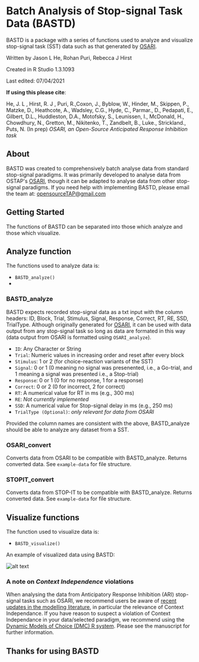 # Batch Analysis of Stop-signal Task Data (BASTD)
BASTD is a package with a series of functions used to analyze and visualize stop-signal task (SST) data such as that generated by [OSARI](https://github.com/teamOSTAP/OSARI).

Written by Jason L He, Rohan Puri, Rebecca J Hirst

Created in R Studio 1.3.1093

Last edited: 07/04/2021

**If using this please cite**:

He, J. L , Hirst, R. J , Puri, R.,Coxon, J., Byblow, W., Hinder, M., Skippen, P., Matzke, D., Heathcote, A., Wadsley, C.G., Hyde, C., Parmar., D., Pedapati, E., Gilbert, D.L., Huddleston, D.A., Motofsky, S., Leunissen, I., McDonald, H., Chowdhury, N., Gretton, M., Nikitenko, T., Zandbelt, B., Luke., Strickland., Puts, N. (In prep) *OSARI, an Open-Source Anticipated Response Inhibition task*


## About
BASTD was created to comprehensively batch analyse data from standard stop-signal paradigms. It was primarily developed to analyse data from OSTAP's [OSARI](https://github.com/teamOSTAP/OSARI), though it can be adapted to analyse data from other stop-signal paradigms. If you need help with implementing BASTD, please email the team at: opensourceTAP@gmail.com

## Getting Started
The functions of BASTD can be separated into those which analyze and those which visualize.

## Analyze function
The functions used to analyze data is:
  * `BASTD_analyze()`
  * 
### BASTD_analyze
BASTD expects recorded stop-signal data as a txt input with the column headers: ID, Block, Trial, Stimulus, Signal, Response, Correct, RT, RE, SSD, TrialType. Although originally generated for [OSARI](https://github.com/teamOSTAP/OSARI), it can be used with data output from any stop-signal task so long as data are formated in this way (data output from OSARI is formatted using `OSARI_analyze`).

  * `ID`: Any Character or String
  * `Trial`: Numeric values in increasing order and reset after every block
  * `Stimulus`: 1 or 2 (for choice-reaction variants of the SST)
  * `Signal`: 0 or 1 (0 meaning no signal was presenented, i.e., a Go-trial, and 1 meaning a signal was presented i.e., a Stop-trial)
  * `Response`: 0 or 1 (0 for no response, 1 for a response)
  * `Correct`: 0 or 2 (0 for incorrect, 2 for correct) 
  * `RT`: A numerical value for RT in ms (e.g., 300 ms)
  * `RE`: *Not currently implemented*
  * `SSD`: A numerical value for Stop-signal delay in ms (e.g., 250 ms)
  * `TrialType (Optional)`: *only relevant for data from OSARI*

Provided the column names are consistent with the above, BASTD_analyze should be able to analyze any dataset from a SST. 

### OSARI_convert
Converts data from OSARI to be compatible with BASTD_analyze. Returns converted data. See `example-data` for file structure.

### STOPIT_convert
Converts data from STOP-IT to be compatible with BASTD_analyze. Returns converted data. See `example-data` for file structure.

## Visualize functions
The function used to visualize data is: 
  * `BASTD_visualize()`


An example of visualized data using BASTD:

![alt text](https://i.imgur.com/TRXcCYx.jpg)

### A note on *Context Independence* violations
When analysing the data from Anticipatory Response Inhibition (ARI) stop-signal tasks such as OSARI, we recommend users be aware of [recent updates in the modelling literature](https://psyarxiv.com/9h3v7/), in particular the relevance of Context Independance. If you have reason to suspect a violation of Context Independance in your data/selected paradigm, we recommend using the [Dynamic Models of Choice (DMC) R system](osf.io/tw46u/). Please see the manuscript for further information. 

## Thanks for using BASTD
